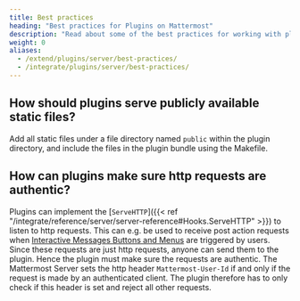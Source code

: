 ```yaml
---
title: Best practices
heading: "Best practices for Plugins on Mattermost"
description: "Read about some of the best practices for working with plugins in Mattermost."
weight: 0
aliases:
  - /extend/plugins/server/best-practices/
  - /integrate/plugins/server/best-practices/
---
```


## How should plugins serve publicly available static files?

Add all static files under a file directory named `public` within the plugin directory, and include the files in the plugin bundle using the Makefile.

## How can plugins make sure http requests are authentic?

Plugins can implement the [`ServeHTTP`]({{< ref "/integrate/reference/server/server-reference#Hooks.ServeHTTP" >}}) to listen to http requests. This can e.g. be used to receive post action requests when [Interactive Messages Buttons and Menus](https://docs.mattermost.com/developer/interactive-messages.html) are triggered by users. Since these requests are just http requests, anyone can send them to the plugin. Hence the plugin must make sure the requests are authentic. The Mattermost Server sets the http header `Mattermost-User-Id` if and only if the request is made by an authenticated client. The plugin therefore has to only check if this header is set and reject all other requests.

